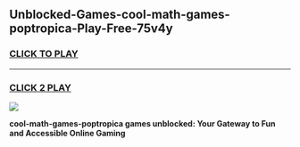 
## Unblocked-Games-cool-math-games-poptropica-Play-Free-75v4y
<h3>
<a href="https://premium76.site?title=cool-math-games-poptropica&ref=09A">CLICK TO PLAY</a></h3>
<hr>

<h3>
<a href="https://premium76.site?title=cool-math-games-poptropica&ref=09A">CLICK 2 PLAY</a>
  
</h3>

<a href="https://premium76.site?title=cool-math-games-poptropica&ref=09A"><img src="https://clearcache.store/games.png"></a>


**cool-math-games-poptropica games unblocked: Your Gateway to Fun and Accessible Online Gaming**
